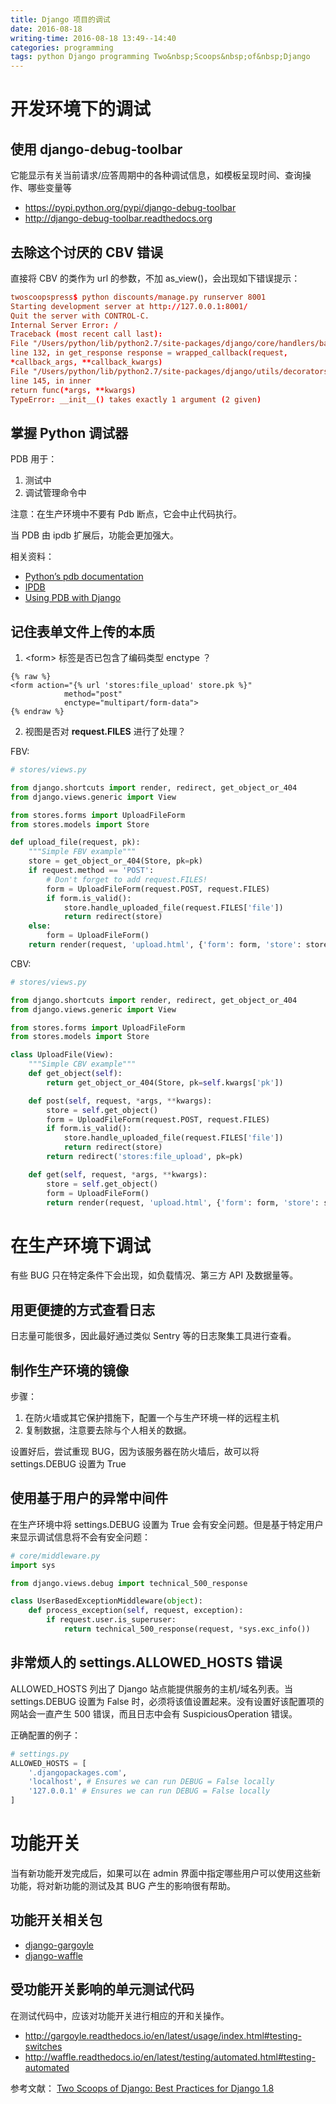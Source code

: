 ```yaml
---
title: Django 项目的调试
date: 2016-08-18
writing-time: 2016-08-18 13:49--14:40
categories: programming
tags: python Django programming Two&nbsp;Scoops&nbsp;of&nbsp;Django
---
```


# 开发环境下的调试

## 使用 django-debug-toolbar

它能显示有关当前请求/应答周期中的各种调试信息，如模板呈现时间、查询操作、哪些变量等

+ https://pypi.python.org/pypi/django-debug-toolbar
+ http://django-debug-toolbar.readthedocs.org


## 去除这个讨厌的 CBV 错误

直接将 CBV 的类作为 url 的参数，不加 as_view()，会出现如下错误提示：

```conf
twoscoopspress$ python discounts/manage.py runserver 8001
Starting development server at http://127.0.0.1:8001/
Quit the server with CONTROL-C.
Internal Server Error: /
Traceback (most recent call last):
File "/Users/python/lib/python2.7/site-packages/django/core/handlers/base.py",
line 132, in get_response response = wrapped_callback(request,
*callback_args, **callback_kwargs)
File "/Users/python/lib/python2.7/site-packages/django/utils/decorators.py",
line 145, in inner
return func(*args, **kwargs)
TypeError: __init__() takes exactly 1 argument (2 given)
```

## 掌握 Python 调试器

PDB 用于：

1. 测试中
2. 调试管理命令中

注意：在生产环境中不要有 Pdb 断点，它会中止代码执行。

当 PDB 由 ipdb 扩展后，功能会更加强大。

相关资料：

+ [Python’s pdb documentation](https://docs.python.org/2/library/pdb.html)
+ [IPDB](https://pypi.python.org/pypi/ipdb)
+ [Using PDB with Django](https://mike.tig.as/blog/2010/09/14/pdb/)

## 记住表单文件上传的本质

1. &lt;form&gt; 标签是否已包含了编码类型 enctype ？

```jinja
{% raw %}
<form action="{% url 'stores:file_upload' store.pk %}"
            method="post"
            enctype="multipart/form-data">
{% endraw %}
```

2. 视图是否对 **request.FILES** 进行了处理？

FBV:

```python
# stores/views.py

from django.shortcuts import render, redirect, get_object_or_404
from django.views.generic import View

from stores.forms import UploadFileForm
from stores.models import Store

def upload_file(request, pk):
    """Simple FBV example"""
    store = get_object_or_404(Store, pk=pk)
    if request.method == 'POST':
        # Don't forget to add request.FILES!
        form = UploadFileForm(request.POST, request.FILES)
        if form.is_valid():
            store.handle_uploaded_file(request.FILES['file'])
            return redirect(store)
    else:
        form = UploadFileForm()
    return render(request, 'upload.html', {'form': form, 'store': store})
```


CBV:

```python
# stores/views.py

from django.shortcuts import render, redirect, get_object_or_404
from django.views.generic import View

from stores.forms import UploadFileForm
from stores.models import Store

class UploadFile(View):
    """Simple CBV example"""
    def get_object(self):
        return get_object_or_404(Store, pk=self.kwargs['pk'])

    def post(self, request, *args, **kwargs):
        store = self.get_object()
        form = UploadFileForm(request.POST, request.FILES)
        if form.is_valid():
            store.handle_uploaded_file(request.FILES['file'])
            return redirect(store)
        return redirect('stores:file_upload', pk=pk)

    def get(self, request, *args, **kwargs):
        store = self.get_object()
        form = UploadFileForm()
        return render(request, 'upload.html', {'form': form, 'store': store})
```

# 在生产环境下调试

有些 BUG 只在特定条件下会出现，如负载情况、第三方 API 及数据量等。

## 用更便捷的方式查看日志

日志量可能很多，因此最好通过类似 Sentry 等的日志聚集工具进行查看。

## 制作生产环境的镜像

步骤：

1. 在防火墙或其它保护措施下，配置一个与生产环境一样的远程主机
2. 复制数据，注意要去除与个人相关的数据。

设置好后，尝试重现 BUG，因为该服务器在防火墙后，故可以将 settings.DEBUG 设置为 True

## 使用基于用户的异常中间件

在生产环境中将 settings.DEBUG 设置为 True 会有安全问题。但是基于特定用户来显示调试信息将不会有安全问题：

```python
# core/middleware.py
import sys

from django.views.debug import technical_500_response

class UserBasedExceptionMiddleware(object):
    def process_exception(self, request, exception):
        if request.user.is_superuser:
            return technical_500_response(request, *sys.exc_info())
```

## 非常烦人的 settings.ALLOWED_HOSTS 错误

ALLOWED_HOSTS 列出了 Django 站点能提供服务的主机/域名列表。当 settings.DEBUG 设置为 False 时，必须将该值设置起来。没有设置好该配置项的网站会一直产生 500 错误，而且日志中会有 SuspiciousOperation 错误。

正确配置的例子：

```python
# settings.py
ALLOWED_HOSTS = [
    '.djangopackages.com',
    'localhost', # Ensures we can run DEBUG = False locally
    '127.0.0.1' # Ensures we can run DEBUG = False locally
]
```

# 功能开关

当有新功能开发完成后，如果可以在 admin 界面中指定哪些用户可以使用这些新功能，将对新功能的测试及其 BUG 产生的影响很有帮助。

## 功能开关相关包

+ [django-gargoyle](https://github.com/disqus/gargoyle)
+ [django-waffle](https://github.com/jsocol/django-waffle)


## 受功能开关影响的单元测试代码

在测试代码中，应该对功能开关进行相应的开和关操作。

+ http://gargoyle.readthedocs.io/en/latest/usage/index.html#testing-switches
+ http://waffle.readthedocs.io/en/latest/testing/automated.html#testing-automated



 参考文献： [Two Scoops of Django: Best Practices for Django 1.8](https://www.amazon.com/Two-Scoops-Django-Best-Practices/dp/0981467342/)
